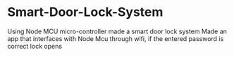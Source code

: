 # Smart-Door-Lock-System
Using Node MCU micro-controller made a smart door lock system Made an app that interfaces with Node Mcu through wifi, if the entered password is correct lock opens
